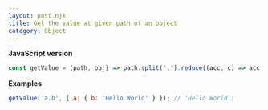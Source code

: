 ```yaml
---
layout: post.njk
title: Get the value at given path of an object
category: Object
---
```


**JavaScript version**

```js
const getValue = (path, obj) => path.split('.').reduce((acc, c) => acc && acc[c], obj);
```

**Examples**

```js
getValue('a.b', { a: { b: 'Hello World' } }); // 'Hello World';
```
